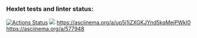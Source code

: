 ### Hexlet tests and linter status:
[![Actions Status](https://github.com/Svetlana-Ostr/php-project-45/workflows/hexlet-check/badge.svg)](https://github.com/Svetlana-Ostr/php-project-45/actions)
<a href="https://codeclimate.com/github/Svetlana-Ostr/php-project-45/maintainability"><img src="https://api.codeclimate.com/v1/badges/e42b0133e98d6c369506/maintainability" /></a>
https://asciinema.org/a/up5j1iZXGKJYnd5kqMejPWkI0
https://asciinema.org/a/577948
